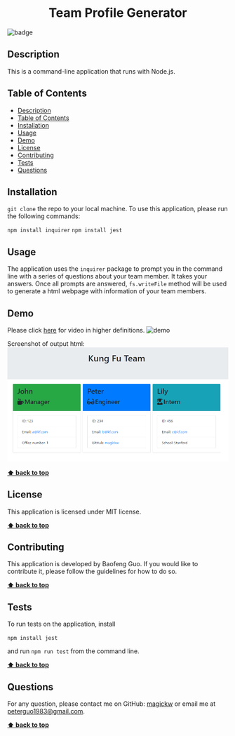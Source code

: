 
  <h1 align="center">Team Profile Generator</h1>
  
![badge](https://img.shields.io/badge/license-MIT-blue.svg)

## Description
This is a command-line application that runs with Node.js.

## Table of Contents
- [Description](#description)
- [Table of Contents](#table-of-contents)
- [Installation](#installation)
- [Usage](#usage)
- [Demo](#demo)
- [License](#license)
- [Contributing](#contributing)
- [Tests](#tests)
- [Questions](#questions)

## Installation
`git clone` the repo to your local machine. To use this application, please run the following commands:

`npm install inquirer`
`npm install jest`

## Usage
The application uses the `inquirer` package to prompt you in the command line with a series of questions about your team member. It takes your answers. Once all prompts are answered, `fs.writeFile` method will be used to generate a html webpage with information of your team members.

## Demo
Please click <a href="https://watch.screencastify.com/v/J1HNrZO2Qyq22VGeQvhO">here</a> for video in higher definitions.
<img src="src/demo.gif" alt="demo" />

Screenshot of output html:
<img src="src/screenshot.png" alt="screenshot" />

**[⬆ back to top](#table-of-contents)**

## License
This application is licensed under MIT license. 

**[⬆ back to top](#table-of-contents)**

## Contributing
This application is developed by Baofeng Guo. If you would like to contribute it, please follow the guidelines for how to do so.

**[⬆ back to top](#table-of-contents)**

## Tests
To run tests on the application, install

`npm install jest`

and run `npm run test` from the command line.

**[⬆ back to top](#table-of-contents)**

## Questions
For any question, please contact me on GitHub: [magickw](https://github.com/magickw) or email me at peterguo1983@gmail.com.

**[⬆ back to top](#table-of-contents)**

